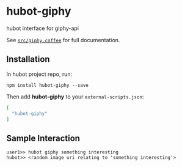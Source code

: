 # hubot-giphy

hubot interface for giphy-api

See [`src/giphy.coffee`](src/giphy.coffee) for full documentation.

## Installation

In hubot project repo, run:

`npm install hubot-giphy --save`

Then add **hubot-giphy** to your `external-scripts.json`:

```json
[
  "hubot-giphy"
]
```

## Sample Interaction

```
user1>> hubot giphy something interesting
hubot>> <random image uri relating to 'something interesting'>
```
